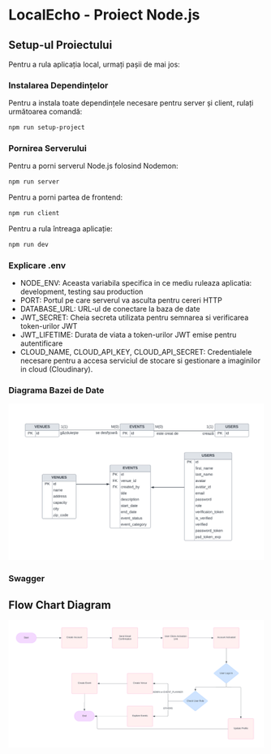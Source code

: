 # LocalEcho - Proiect Node.js


## Setup-ul Proiectului

Pentru a rula aplicația local, urmați pașii de mai jos:

### Instalarea Dependințelor

Pentru a instala toate dependințele necesare pentru server și client, rulați următoarea comandă:

```bash
npm run setup-project
```

### Pornirea Serverului

Pentru a porni serverul Node.js folosind Nodemon:

```bash
npm run server
```

Pentru a porni partea de frontend:

```bash
npm run client
```

Pentru a rula întreaga aplicație:

```bash
npm run dev
```

### Explicare .env 

- NODE_ENV: Aceasta variabila specifica in ce mediu ruleaza aplicatia: development, testing sau production
- PORT: Portul pe care serverul va asculta pentru cereri HTTP
- DATABASE_URL: URL-ul de conectare la baza de date
- JWT_SECRET: Cheia secreta utilizata pentru semnarea si verificarea token-urilor JWT
- JWT_LIFETIME: Durata de viata a token-urilor JWT emise pentru autentificare
- CLOUD_NAME, CLOUD_API_KEY, CLOUD_API_SECRET: Credentialele necesare pentru a accesa serviciul de stocare si gestionare a imaginilor in cloud (Cloudinary).

### Diagrama Bazei de Date

![DiagramaBD](doc/diagrama-bd.png)

### Swagger
 
## Flow Chart Diagram

![FlowChart](doc/flowchart.png)


